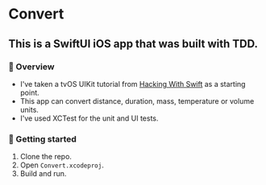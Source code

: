 # Convert

## This is a SwiftUI iOS app that was built with TDD.

### 📌 Overview
- I've taken a tvOS UIKit tutorial from [Hacking With Swift](https://www.hackingwithswift.com/articles/110/build-a-unit-converter-for-tvos) as a starting point.
- This app can convert distance, duration, mass, temperature or volume units.
- I've used XCTest for the unit and UI tests.

### 📲 Getting started
1. Clone the repo.
2. Open `Convert.xcodeproj`.
3. Build and run.
